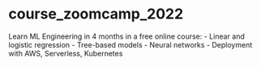 # course_zoomcamp_2022
Learn ML Engineering in 4 months in a free online course:  - Linear and logistic regression - Tree-based models - Neural networks - Deployment with AWS, Serverless, Kubernetes
